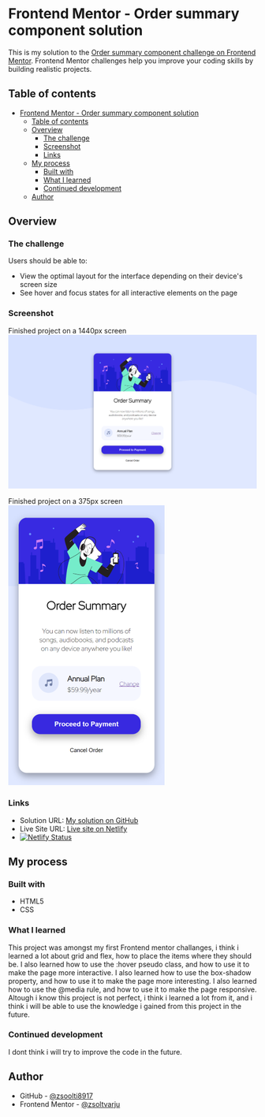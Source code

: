 # Frontend Mentor - Order summary component solution

This is my solution to the [Order summary component challenge on Frontend Mentor](https://www.frontendmentor.io/challenges/order-summary-component-QlPmajDUj). Frontend Mentor challenges help you improve your coding skills by building realistic projects. 

## Table of contents

- [Frontend Mentor - Order summary component solution](#frontend-mentor---order-summary-component-solution)
  - [Table of contents](#table-of-contents)
  - [Overview](#overview)
    - [The challenge](#the-challenge)
    - [Screenshot](#screenshot)
    - [Links](#links)
  - [My process](#my-process)
    - [Built with](#built-with)
    - [What I learned](#what-i-learned)
    - [Continued development](#continued-development)
  - [Author](#author)

## Overview

### The challenge

Users should be able to:

- View the optimal layout for the interface depending on their device's screen size
- See hover and focus states for all interactive elements on the page

### Screenshot
Finished project on a 1440px screen
![Finished project on 1440px](solution/PC%20solution.png)

Finished project on a 375px screen
<br />
![Finished project on 375px](solution/Phone%20solution.png)

### Links

- Solution URL: [My solution on GitHub](https://github.com/zsoolti8917/Order-summary-component)
- Live Site URL: [Live site on Netlify](https://inspiring-snickerdoodle-6b3c68.netlify.app/)
- [![Netlify Status](https://api.netlify.com/api/v1/badges/89f162d1-1c95-4dd4-9a2b-e3174c36f8cf/deploy-status)](https://app.netlify.com/sites/inspiring-snickerdoodle-6b3c68/deploys)


## My process

### Built with

- HTML5
- CSS 

### What I learned

This project was amongst my first Frontend mentor challanges, i think i learned a lot about grid and flex, how to place the items where they should be. I also learned how to use the :hover pseudo class, and how to use it to make the page more interactive. I also learned how to use the box-shadow property, and how to use it to make the page more interesting. I also learned how to use the @media rule, and how to use it to make the page responsive. Altough i know this project is not perfect, i think i learned a lot from it, and i think i will be able to use the knowledge i gained from this project in the future.

### Continued development

I dont think i will try to improve the code in the future.


## Author
- GitHub - [@zsoolti8917](https://github.com/zsoolti8917)
- Frontend Mentor - [@zsoltvarju](https://www.frontendmentor.io/profile/zsoltvarju)



